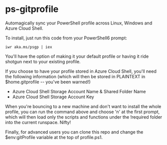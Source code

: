 # ps-gitprofile
Automagically sync your PowerShell profile across Linux, Windows and Azure Cloud Shell.

To install, just run this code from your PowerShell6 prompt: 

```
iwr aka.ms/psgp | iex
```

You'll have the option of making it your default profile or having it ride shotgun next to your existing profile.

If you choose to have your profile stored in Azure Cloud Shell, you'll need the following information (which will then be stored in PLAINTEXT in $home\.gitprofile -- you've been warned!)
 * Azure Cloud Shell Storage Account Name & Shared Folder Name
 * Azure Cloud Shell Storage Account Key

 When you're bouncing to a new machine and don't want to install the whole profile, you can run the command above and choose 'n' at the first prompt, which will then load only the scripts and functions under the !required folder into the current runspace. Nifty!

 Finally, for advanced users you can clone this repo and change the $env:gitProfile variable at the top of profile.ps1. 
